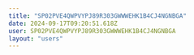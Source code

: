 ```yaml
---
title: "SP02PVE4QWPVYPJ89R303GWWWEHK1B4CJ4NGNBGA"
date: 2024-09-17T09:20:51.618Z
user: SP02PVE4QWPVYPJ89R303GWWWEHK1B4CJ4NGNBGA
layout: "users"
---
```

    